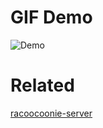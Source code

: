 # GIF Demo

![Demo](demo.gif)

# Related

[racoocoonie-server](https://github.com/ygdanchoi/racoocoonie-server)
